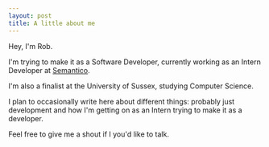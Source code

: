 ```yaml
---
layout: post
title: A little about me
---
```

Hey, I'm Rob.

I'm trying to make it as a Software Developer, currently working as an Intern Developer at [Semantico](http://semantico.com/ "Semantico").

I'm also a finalist at the University of Sussex, studying Computer Science.

I plan to occasionally write here about different things: probably just development and how I'm getting on as an Intern trying to make it as a developer.

Feel free to give me a shout if I you'd like to talk.
